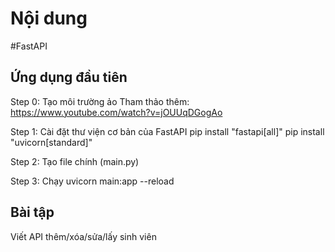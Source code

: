 # Nội dung

#FastAPI

## Ứng dụng đầu tiên

Step 0: Tạo môi trường ảo
Tham thảo thêm: https://www.youtube.com/watch?v=jOUUqDGogAo

Step 1: Cài đặt thư viện cơ bản của FastAPI
pip install "fastapi[all]"
pip install "uvicorn[standard]"

Step 2: Tạo file chính (main.py)

Step 3: Chạy
uvicorn main:app --reload

## Bài tập

Viết API thêm/xóa/sửa/lấy sinh viên
